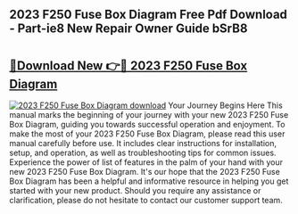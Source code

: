 ## 2023 F250 Fuse Box Diagram Free Pdf Download - Part-ie8 New Repair Owner Guide bSrB8

# <h2><a href="http://dfrq90.blite.top/?on=2023+F250+Fuse+Box+Diagram">🔗Download New 👉🔴 2023 F250 Fuse Box Diagram</a></h2>

[![2023 F250 Fuse Box Diagram download](https://i.imgur.com/lujVjoI.png)](http://dfrq90.blite.top/?on=2023+F250+Fuse+Box+Diagram)
Your Journey Begins Here This manual marks the beginning of your journey with your new 2023 F250 Fuse Box Diagram, guiding you towards successful operation and enjoyment. To make the most of your 2023 F250 Fuse Box Diagram, please read this user manual carefully before use. It includes clear instructions for installation, setup, and operation, as well as troubleshooting tips for common issues. Experience the power of list of features in the palm of your hand with your new 2023 F250 Fuse Box Diagram. It's our hope that the 2023 F250 Fuse Box Diagram has been a helpful and informative resource in helping you get started with your new product. Should you require any assistance or clarification, please do not hesitate to contact our customer support team.
